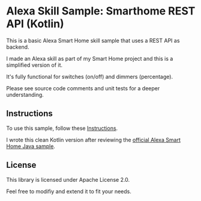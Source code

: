 # Alexa Skill Sample: Smarthome REST API (Kotlin)

This is a basic Alexa Smart Home skill sample that uses a REST API as backend. 

I made an Alexa skill as part of my Smart Home project and this is a simplified version of it.

It's fully functional for switches (on/off) and dimmers (percentage).

Please see source code comments and unit tests for a deeper understanding.

## Instructions

To use this sample, follow these [Instructions](https://github.com/alexa/skill-sample-java-smarthome-switch/blob/master/instructions/README.md).

I wrote this clean Kotlin version after reviewing the [official Alexa Smart Home Java sample](https://github.com/alexa/skill-sample-java-smarthome-switch).

## License

This library is licensed under Apache License 2.0.

Feel free to modifiy and extend it to fit your needs.
